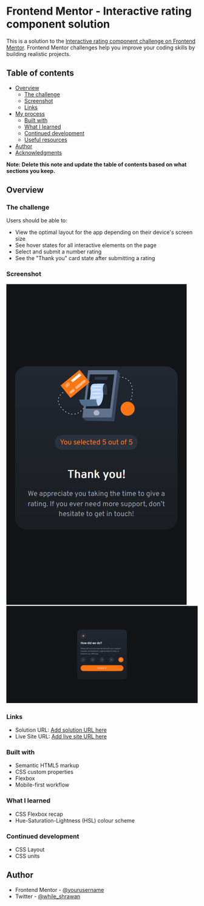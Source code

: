 # Frontend Mentor - Interactive rating component solution

This is a solution to the [Interactive rating component challenge on Frontend Mentor](https://www.frontendmentor.io/challenges/interactive-rating-component-koxpeBUmI). Frontend Mentor challenges help you improve your coding skills by building realistic projects. 

## Table of contents

- [Overview](#overview)
  - [The challenge](#the-challenge)
  - [Screenshot](#screenshot)
  - [Links](#links)
- [My process](#my-process)
  - [Built with](#built-with)
  - [What I learned](#what-i-learned)
  - [Continued development](#continued-development)
  - [Useful resources](#useful-resources)
- [Author](#author)
- [Acknowledgments](#acknowledgments)

**Note: Delete this note and update the table of contents based on what sections you keep.**

## Overview

### The challenge

Users should be able to:

- View the optimal layout for the app depending on their device's screen size
- See hover states for all interactive elements on the page
- Select and submit a number rating
- See the "Thank you" card state after submitting a rating

### Screenshot

![scrnshot](./images/Screenshot%202022-03-28%20172726.png)
![scrnshot](./images/Screenshot%202022-03-28%20at%2017-18-52%20Frontend%20Mentor%20Interactive%20rating%20component.png)

### Links

- Solution URL: [Add solution URL here](https://your-solution-url.com)
- Live Site URL: [Add live site URL here](https://your-live-site-url.com)

### Built with

- Semantic HTML5 markup
- CSS custom properties
- Flexbox
- Mobile-first workflow

### What I learned

- CSS Flexbox recap
- Hue-Saturation-Lightness (HSL) colour scheme

### Continued development

- CSS Layout
- CSS units

## Author

- Frontend Mentor - [@yourusername](https://www.frontendmentor.io/profile/CodeingersCat)
- Twitter - [@while_shrawan](https://www.twitter.com/while_shrawan)
